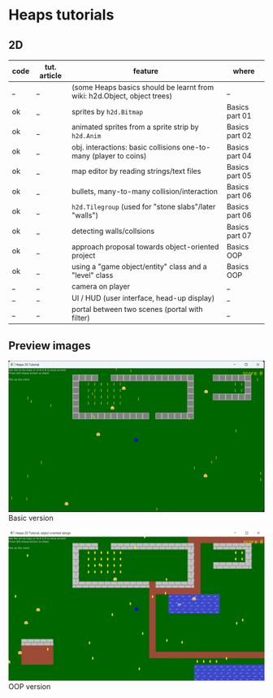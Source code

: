 # Heaps tutorials

## 2D

code|tut. article|feature|where
-|-|-|-
_|_|(some Heaps basics should be learnt from wiki: h2d.Object, object trees)|_
ok|_|sprites by `h2d.Bitmap`|Basics part 01
ok|_|animated sprites from a sprite strip by `h2d.Anim`|Basics part 02
ok|_|obj. interactions: basic collisions one-to-many (player to coins)|Basics part 04
ok|_|map editor by reading strings/text files|Basics part 05
ok|_|bullets, many-to-many collision/interaction|Basics part 06
ok|_|`h2d.Tilegroup` (used for "stone slabs"/later "walls")|Basics part 06
ok|_|detecting walls/collsions|Basics part 07
ok|_|approach proposal towards object-oriented project|Basics OOP
ok|_|using a "game object/entity" class and a "level" class|Basics OOP
_|_|camera on player|_
_|_|UI / HUD (user interface, head-up display)|_
_|_|portal between two scenes (portal with filter)|_

## Preview images

![preview image](https://github.com/marcelEuchnerMartinez/heapstutorials/blob/master/Heaps%202D%20Basics/preview.png?raw=true)
Basic version

![preview image](https://github.com/marcelEuchnerMartinez/heapstutorials/blob/master/Heaps%202D%20Basics%20-%20as%20OOP%20project/preview_oop.png?raw=true)
OOP version

